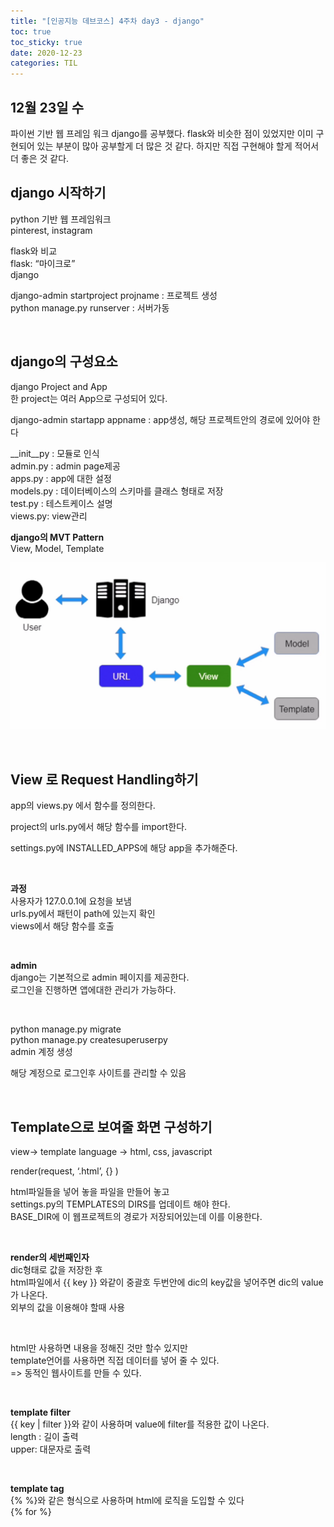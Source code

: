 ```yaml
---
title: "[인공지능 데브코스] 4주차 day3 - django"
toc: true
toc_sticky: true
date: 2020-12-23
categories: TIL
---
```




## 12월 23일 수   
파이썬 기반 웹 프레임 워크 django를 공부했다. flask와 비슷한 점이 있었지만 이미 구현되어 있는 부분이 많아 공부할게 더 많은 것 같다. 하지만 직접 구현해야 할게 적어서 더 좋은 것 같다.  


##  django 시작하기

python 기반 웹 프레임워크  
pinterest, instagram  

flask와 비교  
flask: “마이크로”  
django  

django-admin startproject projname : 프로젝트 생성  
python manage.py runserver : 서버가동  
<p>&nbsp;</p>  

## django의 구성요소

django Project and App  
한 project는 여러 App으로 구성되어 있다.  

django-admin startapp appname : app생성, 해당 프로젝트안의 경로에 있어야 한다  

__init__py : 모듈로 인식  
admin.py : admin page제공  
apps.py : app에 대한 설정  
models.py : 데이터베이스의 스키마를 클래스 형태로 저장  
test.py : 테스트케이스 설명  
views.py: view관리  


**django의 MVT Pattern**  
View, Model, Template  

![Alt Text](/assets/images/django/django1.png)  
<p>&nbsp;</p>  


## View 로 Request Handling하기

app의 views.py 에서 함수를 정의한다.  

project의 urls.py에서 해당 함수를 import한다.  

settings.py에 INSTALLED_APPS에 해당 app을  추가해준다.  
<p>&nbsp;</p>  

**과정**  
사용자가 127.0.0.1에 요청을 보냄  
urls.py에서 패턴이 path에 있는지 확인  
views에서 해당 함수를 호출  
<p>&nbsp;</p>  


**admin**  
django는 기본적으로 admin 페이지를 제공한다.  
로그인을 진행하면 앱에대한 관리가 가능하다.  
<p>&nbsp;</p>  


python manage.py migrate  
python manage.py createsuperuserpy  
admin 계정 생성  

해당 계정으로 로그인후 사이트를 관리할 수 있음  
<p>&nbsp;</p>  


## Template으로 보여줄 화면 구성하기

view-> template language -> html, css, javascript  

render(request,  ‘.html’, {} )  

html파일들을 넣어 놓을 파일을 만들어 놓고  
settings.py의 TEMPLATES의 DIRS를 업데이트 해야 한다.  
BASE_DIR에 이 웹프로젝트의 경로가 저장되어있는데 이를 이용한다.  
<p>&nbsp;</p>  

**render의 세번째인자**  
dic형태로 값을 저장한 후  
html파일에서 {{ key }} 와같이 중괄호 두번안에 dic의 key값을 넣어주면 dic의 value가 나온다.  
외부의 값을 이용해야 할때 사용  
<p>&nbsp;</p>  

html만 사용하면 내용을 정해진 것만 할수 있지만  
template언어를 사용하면 직접 데이터를 넣어 줄 수 있다.  
=> 동적인 웹사이트를 만들 수 있다.  
<p>&nbsp;</p>  

**template filter**  
{{ key | filter }}와 같이 사용하며 value에 filter를 적용한 값이 나온다.   
length : 길이 출력  
upper: 대문자로 출력  
<p>&nbsp;</p>  

**template tag**  
{%  %}와 같은 형식으로 사용하며 html에 로직을 도입할 수 있다  
{% for %}  